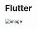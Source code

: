 # Flutter
![image](https://github.com/laura-DGM/Flutter-disenos/assets/113865102/c0eb329b-9b19-4c6a-9632-22dd504041c4)
